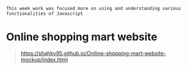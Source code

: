 ```
This week work was focused more on using and understanding various functionalities of Javascript
```

# Online shopping mart website
> https://shahkv95.github.io/Onlline-shopping-mart-website-mockup/index.html
